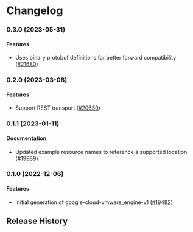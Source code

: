 # Changelog

### 0.3.0 (2023-05-31)

#### Features

* Uses binary protobuf definitions for better forward compatibility ([#21680](https://github.com/googleapis/google-cloud-ruby/issues/21680)) 

### 0.2.0 (2023-03-08)

#### Features

* Support REST transport ([#20630](https://github.com/googleapis/google-cloud-ruby/issues/20630)) 

### 0.1.1 (2023-01-11)

#### Documentation

* Updated example resource names to reference a supported location ([#19989](https://github.com/googleapis/google-cloud-ruby/issues/19989)) 

### 0.1.0 (2022-12-06)

#### Features

* Initial generation of google-cloud-vmware_engine-v1 ([#19482](https://github.com/googleapis/google-cloud-ruby/issues/19482)) 

## Release History
